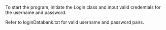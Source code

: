 To start the program, initiate the Login class and input valid credentials for the username and password.

Refer to loginDatabank.txt for valid username and password pairs. 

